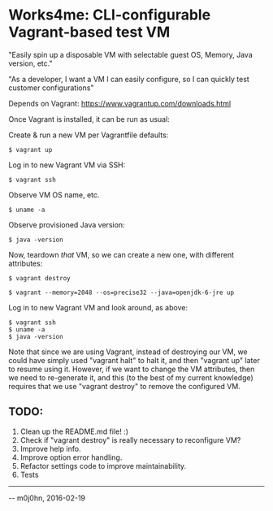 Works4me: CLI-configurable Vagrant-based test VM
================================================

"Easily spin up a disposable VM with selectable guest OS, Memory, Java version, etc."

"As a developer, I want a VM I can easily configure, so I can quickly test customer configurations"

Depends on Vagrant: https://www.vagrantup.com/downloads.html 

Once Vagrant is installed, it can be run as usual:

Create & run a new VM per Vagrantfile defaults:

    $ vagrant up

Log in to new Vagrant VM via SSH:

    $ vagrant ssh

Observe VM OS name, etc.

    $ uname -a

Observe provisioned Java version:

    $ java -version

Now, teardown *that* VM, so we can create a new one, with different attributes:

    $ vagrant destroy

    $ vagrant --memory=2048 --os=precise32 --java=openjdk-6-jre up

Log in to new Vagrant VM and look around, as above:

    $ vagrant ssh
    $ uname -a
    $ java -version

Note that since we are using Vagrant, instead of destroying our VM,
we could have simply used "vagrant halt" to halt it,
and then "vagrant up" later to resume using it.
However, if we want to change the VM attributes,
then we need to re-generate it, and this (to the best of my current knowledge)
requires that we use "vagrant destroy" to remove the configured VM.

TODO:
-----

1. Clean up the README.md file! :)
1. Check if "vagrant destroy" is really necessary to reconfigure VM?
1. Improve help info.
1. Improve option error handling.
1. Refactor settings code to improve maintainability.
1. Tests

***

-- m0j0hn, 2016-02-19
